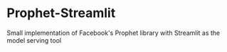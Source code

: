 # Prophet-Streamlit
Small implementation of Facebook's Prophet library with Streamlit as the model serving tool
